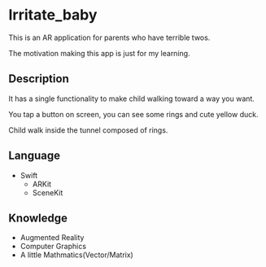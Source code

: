 # Irritate_baby
This is an AR application for parents who have terrible twos.

The motivation making this app is just for my learning.

## Description
It has a single functionality to make child walking toward a way you want.

You tap a button on screen, you can see some rings and cute yellow duck.

Child walk inside the tunnel composed of rings.

## Language
* Swift
  * ARKit
  * SceneKit
  
## Knowledge
* Augmented Reality
* Computer Graphics
* A little Mathmatics(Vector/Matrix)
